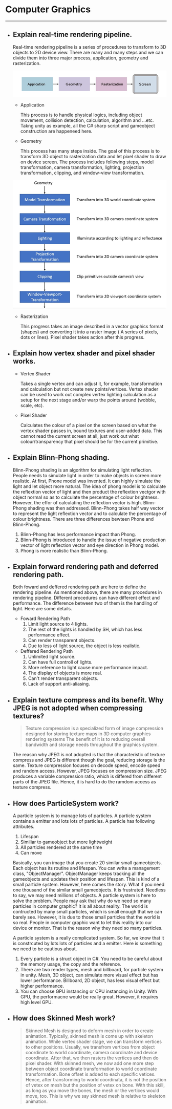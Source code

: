 # Computer Graphics
---
* ## Explain real-time rendering pipeline.
  Real-time rendering pipeline is a series of procedures to transform to 3D objects to 2D device view. There are many and many steps and we can divide them
  into three major process, application, geometry and rasterization.
  
  ![Rendering Pipeline](https://github.com/Vicchang/RayarkTutorial/blob/master/RenderingPipeline.jpg)
  
  * Application
  
	This process is to handle physical logics, including object movement, collision detection, calculation, algorithm and ...etc. Takng unity as example,
	all the C# sharp script and gameobject construction are happeneed here.
	
  * Geometry
  
	This process has many steps inside. The goal of this process is to transform 3D object to rasterization data and let pixel shader to draw on device screen.
	The process includes following steps, model transformation, camera transformation, lighting, projection transformation, clipping, and window-view transformation.
	
  ![Geometry Diagram](https://github.com/Vicchang/RayarkTutorial/blob/master/GeometryDiagram.jpg)
  
  * Rasterization
  
	This progress takes an image described in a vector graphics format (shapes) and converting it into a raster image ( A series of pixels, dots or lines). Pixel shader takes
    action after this progress.
  
* ## Explain how vertex shader and pixel shader works.
  * Vertex Shader
  
	Takes a single vertex and can adjust it, for example, transformation and calculation but not create new points/vertices. Vertex shader can be used to work out complex 
	vertex lighting calculation as a setup for the next stage and/or warp the points around (wobble, scale, etc).
	
  * Pixel Shader
  
	Calculates the colour of a pixel on the screen based on what the vertex shader passes in, bound textures and user-added data. This cannot read the current screen at all, 
	just work out what colour/transparency that pixel should be for the current primitive.	
	
* ## Explain Blinn-Phong shading.
  Blinn-Phong shading is an algorithm for simulating light reflection. People needs to simulate light in order to make objects in screen more realistic.
  At first, Phone model was invented. It can highly simulate the light and let object more natural. The idea of phong model is to calculate the reflextion
  vector of light and then product the reflextion vectgor with object normal so as to calculate the percentage of colour brightness. However, the effor of calculating the 
  reflextion vector is high. Blinn-Phong shading was then addressed. Blinn-Phong takes half way vector to represent the light reflextion vector and to calculate
  the percentage of colour brightness. There are three differences bewteen Phone and Blinn-Phong.
  
  1. Blinn-Phong has less performance impact than Phong.
  2. Blinn-Phong is introduced to handle the issue of negative production vector of light reflection vector and eye direction in Phong model.
  3. Phong is more realistic than Blinn-Phong.
  
* ## Explain forward rendering path and deferred rendering path.
  Both foward and deffered rendering path are here to define the rendering pipeline. As mentioned above, there are many procedures in rendering pipeline.
  Different procedures can have different effect and performance. The difference between two of them is the handling of light. Here are some details.
  * Foward Rendering Path
	1. Limit light source to 4 lights. 
	2. The rest of the lights is handled by SH, which has less performance effect.
	3. Can render transparent objects.
	4. Due to less of light source, the object is less realistic.
  * Deffered Rendering Path
	1. Unlimited light source.
	2. Can have full controll of lights.
	3. More reference to light cause more performance impact.
	4. The display of objects is more real.
	5. Can't render transparent objects.
	6. Lack of support anti-aliasing.
  
* ## Explain texture compress and its benefit. Why JPEG is not adopted when compressing textures? 
  > Texture compression is a specialized form of image compression designed for storing texture maps in 3D computer graphics rendering systems
  The benefit of it is to reducing overall bandwidth and storage needs throughout the graphics system.
  
  The reason why JPEG is not adopted is that the characteristic of texture compress and JPEG is different though the goal, reducing storage is the same.
  Texture compression focuses on decode speed, encode speed and random access. However, JPEG focuses on compression size. JPEG produces a variable 
  compression ratio, which is differed from different parts of the JPEG file. Hence, it is hard to do the ramdom access as texture compress.  
  
* ## How does ParticleSystem work?
  A particle system is to manage lots of particles. A particle system contains a emitter and lots lots of particles. A particle has following attributes.
  1. Lifespan
  2. Similiar to gameobject but more lightweight
  3. All particles rendered at the same time
  4. Can move
  
  Basically, you can image that you create 20 similar small gameobjects. Each object has its routine and lifespan. You can write a management class, "ObjectManager". ObjectManager keeps tracking
  all the gameobjects and updates their position and lifespan. This is kind of a small particle system. However, here comes the story. What if you need one thousand of the similar small gameobjects.
  It is frustrated. Needless to say, we may need millions of objects. A particle system is here to solve the problem. People may ask that why do we need so many particles in computer graphic?
  It is all about reality. The world is contructed by many small particles, which is small enough that we can barely see. However, it is due to those small particles that the world is so
  real. People in computer graphic want to let this reality into our device or monitor. That is the reason why they need so many particles.

  A particle system is a really complicated system. So far, we know that it is constrcuted by lots lots of particles and a emitter. Here is something we need to be cautious about.  
  1. Every particle is a struct object in C#. You need to be careful about the memory usage, the copy and the reference.
  2. There are two render types, mesh and billboard, for particle system in unity. Mesh, 3D object, can simulate more visual effect but has lower performance. Billboard, 2D object, has less visual
  effect but higher performance.
  3. You can choose GPU instancing or CPU instancing in Unity. With GPU, the performacne would be really great. However, it requires high level GPU.
  
* ## How does Skinned Mesh work?
  > Skinned Mesh is designed to deform mesh in order to create animation. Typically, skinned mesh is come up with skeleton animation.
  While vertex shader stage, we can transform vertices to other positions. Usually, we transfrom vertices from object coordinate to world coordinate, camera coordinate and device coordinate.
  After that, we then rasters the vertices and then do pixel shader. With skinned mesh, we now add one more step between object coordinate transformation to world coordinate transformation.
  Bone offset is added to each specific vetices. Hence, after transforming to world coordinata, it is not the position of vetex on mesh but the position of vetex on bone. With this skill,
  as long as you move the bones, the mesh or the vertices would move, too. This is why we say skinned mesh is relative to skeleton animation. 